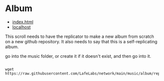 # Album

  - [index.html](index.html)
  - [localhost](http://localhost/)


This scroll needs to have the replicator to make a new album from scratch on a new github repository. It also needs to say that this is a self-replicating album. 

go into the music folder, or create it if it doesn't exist, and then go into it.

```

wget https://raw.githubusercontent.com/LafeLabs/network/main/music/album/replicator.sh
```